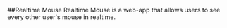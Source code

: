 ##Realtime Mouse
Realtime Mouse is a web-app that allows users to see every other user's mouse in realtime.
